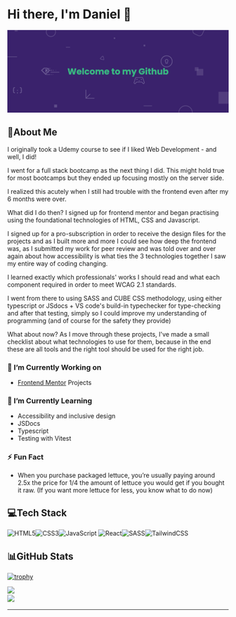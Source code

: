 # Hi there, I'm Daniel 👋

![Banner](./assets/banner.png)

## 💫About Me

I originally took a Udemy course to see if I liked Web Development - and well, I did!

I went for a full stack bootcamp as the next thing I did. This might hold true for most bootcamps but they ended up focusing mostly on the server side.

I realized this acutely when I still had trouble with the frontend even after my 6 months were over.

What did I do then? I signed up for frontend mentor and began practising using the foundational technologies of HTML, CSS and Javascript.

I signed up for a pro-subscription in order to receive the design files for the projects and as I built more and more I could see how deep the frontend was, as I submitted my work for peer review and was told over and over again about how accessibility is what ties the 3 technologies together I saw my entire way of coding changing.

I learned exactly which professionals' works I should read and what each component required in order to meet WCAG 2.1 standards.

I went from there to using SASS and CUBE CSS methodology, using either typescript or JSdocs + VS code's build-in typechecker for type-checking and after that testing, simply so I could improve my understanding of programming (and of course for the safety they provide)

What about now? As I move through these projects, I've made a small checklist about what technologies to use for them, because in the end these are all tools and the right tool should be used for the right job.

### 🔭 I’m Currently Working on

- [Frontend Mentor](https://www.frontendmentor.io/home) Projects

### 🌱 I’m Currently Learning

- Accessibility and inclusive design
- JSDocs
- Typescript
- Testing with Vitest

### ⚡️ Fun Fact

- When you purchase packaged lettuce, you’re usually paying around 2.5x the price for 1/4
  the amount of lettuce you would get if you bought it raw. (If you want more lettuce for less,
  you know what to do now)

## 💻Tech Stack

![HTML5](https://img.shields.io/badge/html5-%23E34F26.svg?style=for-the-badge&logo=html5&logoColor=white)![CSS3](https://img.shields.io/badge/css3-%231572B6.svg?style=for-the-badge&logo=css3&logoColor=white)![JavaScript](https://img.shields.io/badge/javascript-%23323330.svg?style=for-the-badge&logo=javascript&logoColor=%23F7DF1E)
![React](https://img.shields.io/badge/react-%2320232a.svg?style=for-the-badge&logo=react&logoColor=%2361DAFB)![SASS](https://img.shields.io/badge/SASS-hotpink.svg?style=for-the-badge&logo=SASS&logoColor=white)![TailwindCSS](https://img.shields.io/badge/tailwindcss-%2338B2AC.svg?style=for-the-badge&logo=tailwind-css&logoColor=white)

## 📊GitHub Stats

[![trophy](https://github-profile-trophy.vercel.app/?username=danielarzani)](https://github.com/ryo-ma/github-profile-trophy)

![](https://github-readme-stats.vercel.app/api?username=DanielArzani&theme=highcontrast&hide_border=false&include_all_commits=false&count_private=true)<br/>
![](https://github-readme-streak-stats.herokuapp.com/?user=DanielArzani&theme=highcontrast&hide_border=false)<br/>

<!-- ![](https://github-readme-stats.vercel.app/api/top-langs/?username=DanielArzani&theme=highcontrast&hide_border=false&include_all_commits=false&count_private=true&layout=compact) -->

---

